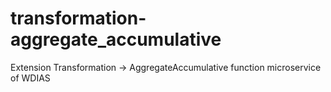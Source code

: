 # transformation-aggregate_accumulative
Extension Transformation -> AggregateAccumulative function microservice of WDIAS
